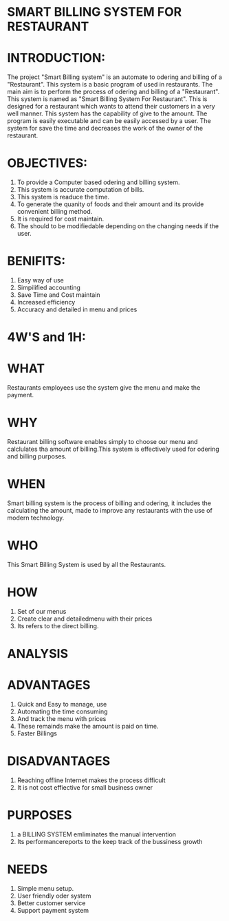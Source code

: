 # SMART BILLING SYSTEM FOR RESTAURANT
# INTRODUCTION:
The project "Smart Billing system" is an automate to odering and billing of a "Restaurant". This system is a basic program of used in restaurants. The main aim is to perform the process of odering and billing of a "Restaurant". This system is named as "Smart Billing System For Restaurant". This is designed for a restaurant which wants to attend their customers in a very well manner. This system has the capability of give to the amount. The program is easily executable and can be easily accessed by a user. The system for save the time and decreases the work of the owner of the restaurant.

# OBJECTIVES:
1) To provide a Computer based odering and billing system.
2) This system is accurate computation of bills.
3) This system is readuce the time.
4) To generate the quanity of foods and their amount and its provide convenient billing method.
5) It is required for cost maintain.
6) The should to be modifiedable depending on the changing needs if the user.

# BENIFITS:
1) Easy way of use
2) Simpilified accounting
3) Save Time and Cost maintain
4) Increased efficiency
5) Accuracy and detailed in menu and prices
# 4W'S and 1H:
# WHAT
Restaurants employees use the system give the menu and make the payment.

# WHY
Restaurant billing software enables simply to choose our menu and calclulates tha amount of billing.This system is effectively used for odering and billing purposes.

# WHEN
Smart billing system is the process  of billing and odering, it includes the calculating the amount, made to improve any restaurants with the use of modern technology. 

# WHO
This Smart Billing System is used by all the Restaurants.

# HOW
1. Set of our menus 
2. Create clear and detailedmenu with their prices
3. Its refers to the direct billing.

# ANALYSIS
# ADVANTAGES 
1) Quick and Easy to manage, use
3) Automating the time consuming
4) And track the menu with prices
5) These remainds make the amount is paid on time.
6) Faster Billings

 # DISADVANTAGES
1) Reaching offline Internet makes the process difficult
2) It is not cost effiective for small business owner

# PURPOSES 
1) a BILLING SYSTEM emliminates the manual intervention
2) Its performancereports to the keep track of the bussiness growth

# NEEDS
1) Simple menu setup.
2) User friendly oder system
3) Better customer service
4) Support payment system

















